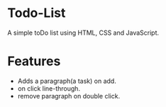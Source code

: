 # Todo-List
A simple toDo list using HTML, CSS and JavaScript.

# Features
- Adds a paragraph(a task) on add.
- on click line-through.
- remove paragraph on double click.
